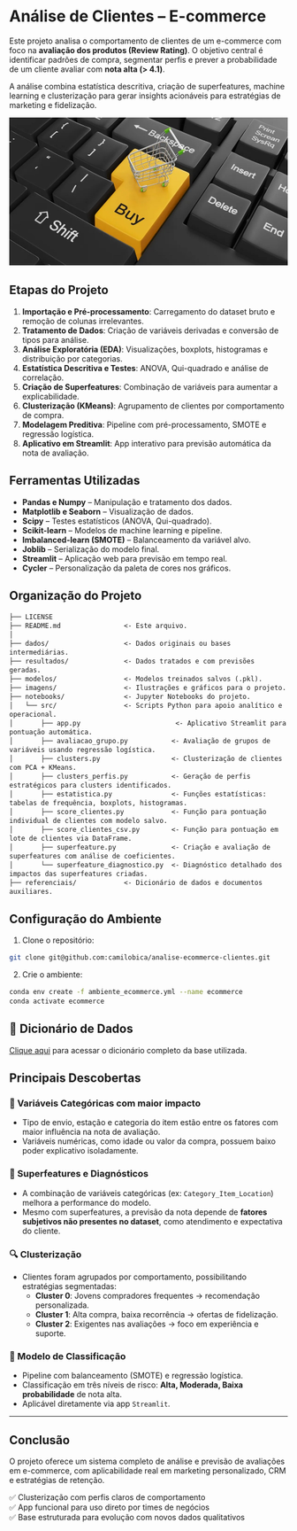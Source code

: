 # Análise de Clientes – E-commerce

Este projeto analisa o comportamento de clientes de um e-commerce com foco na **avaliação dos produtos (Review Rating)**. O objetivo central é identificar padrões de compra, segmentar perfis e prever a probabilidade de um cliente avaliar com **nota alta (> 4.1)**.

A análise combina estatística descritiva, criação de superfeatures, machine learning e clusterização para gerar insights acionáveis para estratégias de marketing e fidelização.

![imagem ilustrativa](imagens/ecommerce_imagem.jpg)

## Etapas do Projeto

1. **Importação e Pré-processamento**: Carregamento do dataset bruto e remoção de colunas irrelevantes.
2. **Tratamento de Dados**: Criação de variáveis derivadas e conversão de tipos para análise.
3. **Análise Exploratória (EDA)**: Visualizações, boxplots, histogramas e distribuição por categorias.
4. **Estatística Descritiva e Testes**: ANOVA, Qui-quadrado e análise de correlação.
5. **Criação de Superfeatures**: Combinação de variáveis para aumentar a explicabilidade.
6. **Clusterização (KMeans)**: Agrupamento de clientes por comportamento de compra.
7. **Modelagem Preditiva**: Pipeline com pré-processamento, SMOTE e regressão logística.
8. **Aplicativo em Streamlit**: App interativo para previsão automática da nota de avaliação.

## Ferramentas Utilizadas

- **Pandas e Numpy** – Manipulação e tratamento dos dados.
- **Matplotlib e Seaborn** – Visualização de dados.
- **Scipy** – Testes estatísticos (ANOVA, Qui-quadrado).
- **Scikit-learn** – Modelos de machine learning e pipeline.
- **Imbalanced-learn (SMOTE)** – Balanceamento da variável alvo.
- **Joblib** – Serialização do modelo final.
- **Streamlit** – Aplicação web para previsão em tempo real.
- **Cycler** – Personalização da paleta de cores nos gráficos.

## Organização do Projeto

```
├── LICENSE
├── README.md                <- Este arquivo.
│
├── dados/                   <- Dados originais ou bases intermediárias.
├── resultados/              <- Dados tratados e com previsões geradas.
├── modelos/                 <- Modelos treinados salvos (.pkl).
├── imagens/                 <- Ilustrações e gráficos para o projeto.
├── notebooks/               <- Jupyter Notebooks do projeto.
│   └── src/                 <- Scripts Python para apoio analítico e operacional.
│       ├── app.py                        <- Aplicativo Streamlit para pontuação automática.
│       ├── avaliacao_grupo.py           <- Avaliação de grupos de variáveis usando regressão logística.
│       ├── clusters.py                  <- Clusterização de clientes com PCA + KMeans.
│       ├── clusters_perfis.py           <- Geração de perfis estratégicos para clusters identificados.
│       ├── estatistica.py               <- Funções estatísticas: tabelas de frequência, boxplots, histogramas.
│       ├── score_clientes.py            <- Função para pontuação individual de clientes com modelo salvo.
│       ├── score_clientes_csv.py        <- Função para pontuação em lote de clientes via DataFrame.
│       ├── superfeature.py              <- Criação e avaliação de superfeatures com análise de coeficientes.
│       └── superfeature_diagnostico.py  <- Diagnóstico detalhado dos impactos das superfeatures criadas.
├── referenciais/            <- Dicionário de dados e documentos auxiliares.
```

## Configuração do Ambiente

1. Clone o repositório:

```bash
git clone git@github.com:camilobica/analise-ecommerce-clientes.git
```

2. Crie o ambiente:

```bash
conda env create -f ambiente_ecommerce.yml --name ecommerce
conda activate ecommerce
```

## 📑 Dicionário de Dados

[Clique aqui](referenciais/dicionario_dados.md) para acessar o dicionário completo da base utilizada.

## Principais Descobertas

### 🎯 Variáveis Categóricas com maior impacto

- Tipo de envio, estação e categoria do item estão entre os fatores com maior influência na nota de avaliação.
- Variáveis numéricas, como idade ou valor da compra, possuem baixo poder explicativo isoladamente.

### 🔧 Superfeatures e Diagnósticos

- A combinação de variáveis categóricas (ex: `Category_Item_Location`) melhora a performance do modelo.
- Mesmo com superfeatures, a previsão da nota depende de **fatores subjetivos não presentes no dataset**, como atendimento e expectativa do cliente.

### 🔍 Clusterização

- Clientes foram agrupados por comportamento, possibilitando estratégias segmentadas:
  - **Cluster 0**: Jovens compradores frequentes → recomendação personalizada.
  - **Cluster 1**: Alta compra, baixa recorrência → ofertas de fidelização.
  - **Cluster 2**: Exigentes nas avaliações → foco em experiência e suporte.

### 🤖 Modelo de Classificação

- Pipeline com balanceamento (SMOTE) e regressão logística.
- Classificação em três níveis de risco: **Alta, Moderada, Baixa probabilidade** de nota alta.
- Aplicável diretamente via app `Streamlit`.

---

## Conclusão

O projeto oferece um sistema completo de análise e previsão de avaliações em e-commerce, com aplicabilidade real em marketing personalizado, CRM e estratégias de retenção.

✅ Clusterização com perfis claros de comportamento  
✅ App funcional para uso direto por times de negócios  
✅ Base estruturada para evolução com novos dados qualitativos
